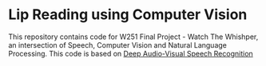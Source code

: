 # Lip Reading using Computer Vision
This repository contains code for W251 Final Project - Watch The Whishper, an intersection of Speech, Computer Vision and Natural Language Processing. This code is based on <a href="https://github.com/LordMartian/deep_avsr" rel="nofollow">Deep Audio-Visual Speech Recognition</a> 
